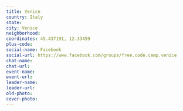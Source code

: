 ```yaml
---
title: Venice
country: Italy
state: 
city: Venice
neighborhood: 
coordinates: 45.437191, 12.33459
plus-code:
social-name: Facebook
social-url: https://www.facebook.com/groups/free.code.camp.venice
chat-name:
chat-url:
event-name:
event-url:
leader-name:
leader-url:
old-photo: 
cover-photo:
---
```


